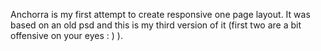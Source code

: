 Anchorra is my first attempt to create responsive one page layout. It was based on an old psd and this is my third version of it (first two are a bit offensive on your eyes : ) ). 

